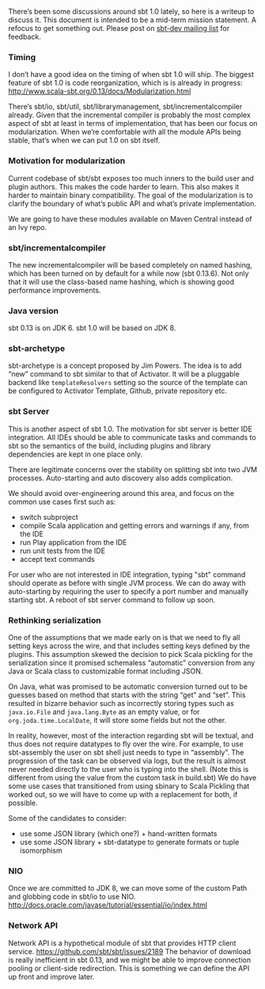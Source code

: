 There’s been some discussions around sbt 1.0 lately, so here is a writeup to discuss it. This document is intended to be a mid-term mission statement. A refocus to get something out. Please post on [sbt-dev mailing list](https://groups.google.com/d/msg/sbt-dev/PoR7n1ZV_i4/L-Jg6AAABwAJ) for feedback.

### Timing

I don’t have a good idea on the timing of when sbt 1.0 will ship.
The biggest feature of sbt 1.0 is code reorganization, which is is already in progress:
http://www.scala-sbt.org/0.13/docs/Modularization.html

There’s sbt/io, sbt/util, sbt/librarymanagement, sbt/incrementalcompiler already. Given that the incremental compiler is probably the most complex aspect of sbt at least in terms of implementation, that has been our focus on modularization. When we’re comfortable with all the module APIs being stable, that’s when we can put 1.0 on sbt itself.

### Motivation for modularization

Current codebase of sbt/sbt exposes too much inners to the build user and plugin authors. This makes the code harder to learn. This also makes it harder to maintain binary compatibility.
The goal of the modularization is to clarify the boundary of what’s public API and what’s private implementation.

We are going to have these modules available on Maven Central instead of an Ivy repo.

### sbt/incrementalcompiler

The new incrementalcompiler will be based completely on named hashing, which has been turned on by default for a while now (sbt 0.13.6). Not only that it will use the class-based name hashing, which is showing good performance improvements.

### Java version

sbt 0.13 is on JDK 6. sbt 1.0 will be based on JDK 8.


### sbt-archetype

sbt-archetype is a concept proposed by Jim Powers. The idea is to add “new” command to sbt similar to that of Activator. It will be a pluggable backend like `templateResolvers` setting so the source of the template can be configured to Activator Template, Github, private repository etc.

### sbt Server

This is another aspect of sbt 1.0. The motivation for sbt server is better IDE integration. All IDEs should be able to communicate tasks and commands to sbt so the semantics of the build, including plugins and library dependencies are kept in one place only.

There are legitimate concerns over the stability on splitting sbt into two JVM processes. Auto-starting and auto discovery also adds complication.

We should avoid over-engineering around this area, and focus on the common use cases first such as:

- switch subproject
- compile Scala application and getting errors and warnings if any, from the IDE
- run Play application from the IDE
- run unit tests from the IDE
- accept text commands

For user who are not interested in IDE integration, typing "sbt" command should operate as before with single JVM process. We can do away with auto-starting by requiring the user to specify a port number and manually starting sbt. A reboot of sbt server command to follow up soon.

### Rethinking serialization

One of the assumptions that we made early on is that we need to fly all setting keys across the wire, and that includes setting keys defined by the plugins. This assumption skewed the decision to pick Scala pickling for the serialization since it promised schemaless “automatic” conversion from any Java or Scala class to customizable format including JSON. 

On Java, what was promised to be automatic conversion turned out to be guesses based on method that starts with the string “get” and “set”. This resulted in bizarre behavior such as incorrectly storing types such as `java.io.File` and `java.lang.Byte` as an empty value, or for `org.joda.time.LocalDate`, it will store some fields but not the other.

In reality, however, most of the interaction regarding sbt will be textual, and thus does not require datatypes to fly over the wire. For example, to use sbt-assembly the user on sbt shell just needs to type in “assembly”. The progression of the task can be observed via logs, but the result is almost never needed directly to the user who is typing into the shell. (Note this is different from using the value from the custom task in build.sbt)
We do have some use cases that transitioned from using sbinary to Scala Pickling that worked out, so we will have to come up with a replacement for both, if possible.

Some of the candidates to consider:

- use some JSON library (which one?) + hand-written formats
- use some JSON library + sbt-datatype to generate formats or tuple isomorphism

### NIO

Once we are committed to JDK 8, we can move some of the custom Path and globbing code in sbt/io to use NIO. http://docs.oracle.com/javase/tutorial/essential/io/index.html 

### Network API

Network API is a hypothetical module of sbt that provides HTTP client service. https://github.com/sbt/sbt/issues/2189
The behavior of download is really inefficient in sbt 0.13, and we might be able to improve connection pooling or client-side redirection.
This is something we can define the API up front and improve later.

